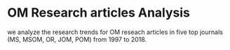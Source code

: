 # OM Research articles Analysis
we analyze the research trends for OM reseach articles in five top journals (MS, MSOM, OR, JOM, POM) from 1997 to 2018. 
